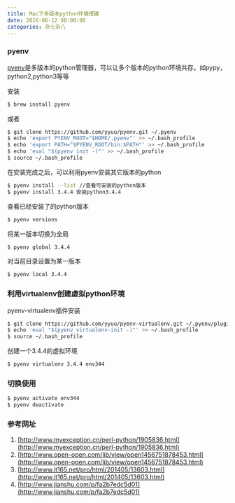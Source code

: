 ```yaml
---
title: Mac下多版本python环境搭建
date: 2016-06-12 08:00:00
categories: 杂七杂八
---
```

### pyenv
[pyenv](https://github.com/yyuu/pyenv)是多版本的python管理器，可以让多个版本的python环境共存。如pypy，python2,python3等等

安装
```bash
$ brew install pyenv
```
或者
```bash
$ git clone https://github.com/yyuu/pyenv.git ~/.pyenv  
$ echo 'export PYENV_ROOT="$HOME/.pyenv"' >> ~/.bash_profile  
$ echo 'export PATH="$PYENV_ROOT/bin:$PATH"' >> ~/.bash_profile  
$ echo 'eval "$(pyenv init -)"' >> ~/.bash_profile  
$ source ~/.bash_profile
```
<!-- more -->
在安装完成之后，可以利用pyenv安装其它版本的python
```bash
$ pyenv install --list //查看可安装的python版本
$ pyenv install 3.4.4 安装python3.4.4
```
查看已经安装了的python版本
```bash
$ pyenv versions
```
将某一版本切换为全局
```bash
$ pyenv global 3.4.4
```
对当前目录设置为某一版本
```bash
$ pyenv local 3.4.4
```
### 利用virtualenv创建虚拟python环境
pyenv-virtualenv插件安装
```bash
$ git clone https://github.com/yyuu/pyenv-virtualenv.git ~/.pyenv/plugins/pyenv-virtualenv   
$ echo 'eval "$(pyenv virtualenv-init -)"' >> ~/.bash_profile
$ source ~/.bash_profile
```
创建一个3.4.4的虚拟环境
```bash
$ pyenv virtualenv 3.4.4 env344
```


### 切换使用
```bash
$ pyenv activate env344  
$ pyenv deactivate
```


### 参考网址
1. [http://www.myexception.cn/perl-python/1905836.html](http://www.myexception.cn/perl-python/1905836.html)
2. [http://www.open-open.com/lib/view/open1456751878453.html](http://www.open-open.com/lib/view/open1456751878453.html)
3. [http://www.it165.net/pro/html/201405/13603.html](http://www.it165.net/pro/html/201405/13603.html)
4. [http://www.jianshu.com/p/fa2b7edc5d01](http://www.jianshu.com/p/fa2b7edc5d01)
